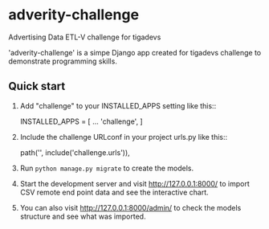 # adverity-challenge
Advertising Data ETL-V challenge for tigadevs


'adverity-challenge' is a simpe Django app created for tigadevs challenge to demonstrate programming skills. 

Quick start
-----------

1. Add "challenge" to your INSTALLED_APPS setting like this::

    INSTALLED_APPS = [
        ...
        'challenge',
    ]

2. Include the challenge URLconf in your project urls.py like this::

    path('', include('challenge.urls')),

3. Run `python manage.py migrate` to create the models.

4. Start the development server and visit http://127.0.0.1:8000/
   to import CSV remote end point data and see the interactive chart.

5. You can also visit http://127.0.0.1:8000/admin/ to check the models structure and see what was imported.